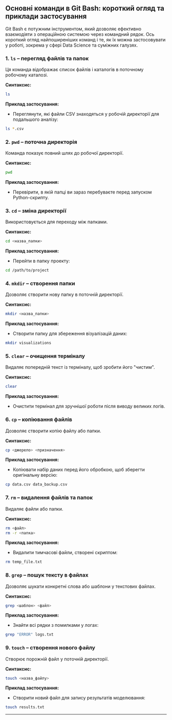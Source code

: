 ## Основні команди в Git Bash: короткий огляд та приклади застосування

Git Bash є потужним інструментом, який дозволяє ефективно взаємодіяти з операційною системою через командний рядок. 
Ось короткий огляд найпоширеніших команд і те, як їх можна застосовувати у роботі, зокрема у сфері Data Science та суміжних галузях.  

### 1. **`ls`** – перегляд файлів та папок  
Ця команда відображає список файлів і каталогів в поточному робочому каталозі.  

**Синтаксис:**  
```bash
ls
```  
**Приклад застосування:**  
- Переглянути, які файли CSV знаходяться у робочій директорії для подальшого аналізу:  
```bash
ls *.csv
```  

### 2. **`pwd`** – поточна директорія  
Команда показує повний шлях до робочої директорії.  

**Синтаксис:**  
```bash
pwd
```  
**Приклад застосування:**  
- Перевірити, в якій папці ви зараз перебуваєте перед запуском Python-скрипту.  

### 3. **`cd`** – зміна директорії  
Використовується для переходу між папками.  

**Синтаксис:**  
```bash
cd <назва_папки>
```  
**Приклад застосування:**  
- Перейти в папку проекту:  
```bash
cd /path/to/project
```  

### 4. **`mkdir`** – створення папки  
Дозволяє створити нову папку в поточній директорії.  

**Синтаксис:**  
```bash
mkdir <назва_папки>
```  
**Приклад застосування:**  
- Створити папку для збереження візуалізацій даних:  
```bash
mkdir visualizations
```  

### 5. **`clear`** – очищення терміналу  
Видаляє попередній текст із терміналу, щоб зробити його "чистим".  

**Синтаксис:**  
```bash
clear
```  
**Приклад застосування:**  
- Очистити термінал для зручнішої роботи після виводу великих логів.  

### 6. **`cp`** – копіювання файлів  
Дозволяє створити копію файлу або папки.  

**Синтаксис:**  
```bash
cp <джерело> <призначення>
```  
**Приклад застосування:**  
- Копіювати набір даних перед його обробкою, щоб зберегти оригінальну версію:  
```bash
cp data.csv data_backup.csv
```  

### 7. **`rm`** – видалення файлів та папок  
Видаляє файли або папки.  

**Синтаксис:**  
```bash
rm <файл>
rm -r <папка>
```  
**Приклад застосування:**  
- Видалити тимчасові файли, створені скриптом:  
```bash
rm temp_file.txt
```  

### 8. **`grep`** – пошук тексту в файлах  
Дозволяє шукати конкретні слова або шаблони у текстових файлах.  

**Синтаксис:**  
```bash
grep <шаблон> <файл>
```  
**Приклад застосування:**  
- Знайти всі рядки з помилками у логах:  
```bash
grep "ERROR" logs.txt
```  

### 9. **`touch`** – створення нового файлу  
Створює порожній файл у поточній директорії.  

**Синтаксис:**  
```bash
touch <назва_файлу>
```  
**Приклад застосування:**  
- Створити новий файл для запису результатів моделювання:  
```bash
touch results.txt
```  

---

